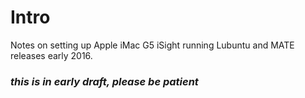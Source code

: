 # Intro

Notes on setting up Apple iMac G5 iSight running Lubuntu and MATE releases early 2016.

### *this is in early draft, please be patient*

